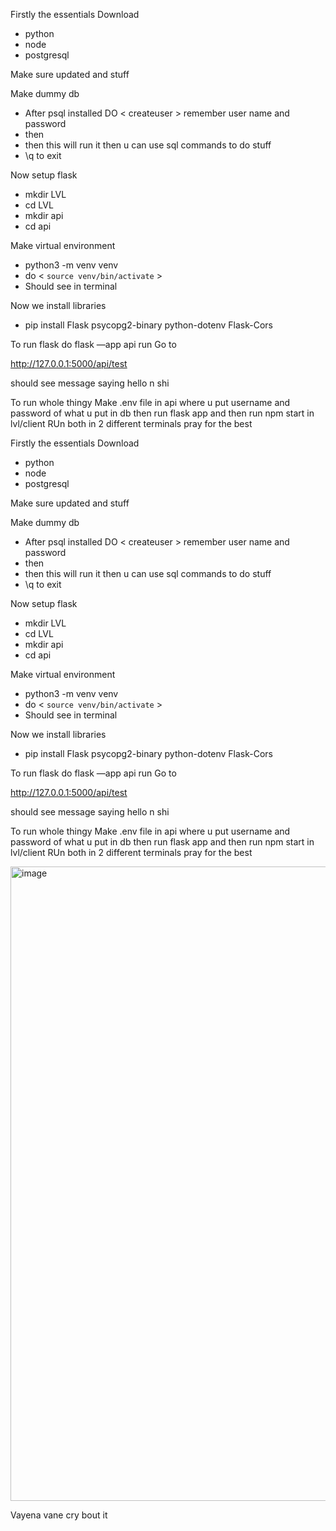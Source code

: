 Firstly the essentials
Download

- python
- node
- postgresql

Make sure updated and stuff

Make dummy db

- After psql installed DO < createuser <name>> remember user name and password
- then <createdb LVL>
- then <psql LVL > this will run it then u can use sql commands to do stuff
- \q to exit

Now setup flask

- mkdir LVL
- cd LVL
- mkdir api
- cd api

Make virtual environment

- python3 -m venv venv
- do < `source venv/bin/activate` >
- Should see <venv> in terminal

Now we install libraries

- pip install Flask psycopg2-binary python-dotenv Flask-Cors

To run flask do flask —app api run
Go to 

http://127.0.0.1:5000/api/test

should see message saying hello n shi

To run whole thingy
Make .env file in api where u put username and password of what u put in db
then run flask app
and then run npm start in lvl/client 
RUn both in 2 different terminals
pray for the best

Firstly the essentials
Download

- python
- node
- postgresql

Make sure updated and stuff

Make dummy db

- After psql installed DO < createuser <name>> remember user name and password
- then <createdb LVL>
- then <psql LVL > this will run it then u can use sql commands to do stuff
- \q to exit

Now setup flask

- mkdir LVL
- cd LVL
- mkdir api
- cd api

Make virtual environment

- python3 -m venv venv
- do < `source venv/bin/activate` >
- Should see <venv> in terminal

Now we install libraries

- pip install Flask psycopg2-binary python-dotenv Flask-Cors

To run flask do flask —app api run
Go to 

http://127.0.0.1:5000/api/test

should see message saying hello n shi

To run whole thingy
Make .env file in api where u put username and password of what u put in db
then run flask app
and then run npm start in lvl/client 
RUn both in 2 different terminals
pray for the best

<img width="1015" alt="image" src="https://github.com/user-attachments/assets/f2f94788-4602-4942-b844-f608316ccd18" />


Vayena vane cry bout it

